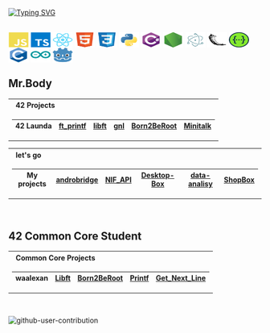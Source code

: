[![Typing SVG](https://readme-typing-svg.herokuapp.com?font=Fira+Code&weight=300&size=50&duration=4000&pause=1000&color=004C00F&center=true&vCenter=true&random=false&width=1000&lines=Hello%2C+my+name+is+Mr.</Body>;I'm+18+years+old;I'm+a+Software+Developer;I'am+from+Angola;I+Study+at+42+Luanda;welcome%3A)](https://git.io/typing-svg)

<div style="display: inline_block"><br>
  <img align="center" alt="Rafa-Js" height="30" width="40" src="https://raw.githubusercontent.com/devicons/devicon/master/icons/javascript/javascript-plain.svg">
  <img align="center" alt="Rafa-Ts" height="30" width="40" src="https://raw.githubusercontent.com/devicons/devicon/master/icons/typescript/typescript-plain.svg">
  <img align="center" alt="Rafa-React" height="30" width="40" src="https://raw.githubusercontent.com/devicons/devicon/master/icons/react/react-original.svg">
  <img align="center" alt="Rafa-HTML" height="30" width="40" src="https://raw.githubusercontent.com/devicons/devicon/master/icons/html5/html5-original.svg">
  <img align="center" alt="Rafa-CSS" height="30" width="40" src="https://raw.githubusercontent.com/devicons/devicon/master/icons/css3/css3-original.svg">
  <img align="center" alt="Rafa-Python" height="30" width="40" src="https://raw.githubusercontent.com/devicons/devicon/master/icons/python/python-original.svg">
  <img align="center" alt="Rafa-Csharp" height="30" width="40" src="https://raw.githubusercontent.com/devicons/devicon/master/icons/csharp/csharp-original.svg">
  <img align="center" alt="Rafa-Csharp" height="30" width="40" src="https://raw.githubusercontent.com/devicons/devicon/master/icons/nodejs/nodejs-original.svg">
  <img align="center" alt="Rafa-Csharp" height="30" width="40" src="https://raw.githubusercontent.com/devicons/devicon/master/icons/electron/electron-original.svg">
  <img align="center" alt="Rafa-Csharp" height="30" width="40" src="https://raw.githubusercontent.com/devicons/devicon/master/icons/flask/flask-original.svg">
  <img align="center" alt="Rafa-Csharp" height="30" width="40" src="https://raw.githubusercontent.com/devicons/devicon/master/icons/swagger/swagger-original.svg">
  <img align="center" alt="Rafa-Csharp" height="30" width="40" src="https://raw.githubusercontent.com/devicons/devicon/master/icons/c/c-original.svg">
  <img align="center" alt="Rafa-Csharp" height="30" width="40" src="https://raw.githubusercontent.com/devicons/devicon/master/icons/arduino/arduino-original.svg">
  <img align="center" alt="Rafa-Csharp" height="30" width="40" src="https://raw.githubusercontent.com/devicons/devicon/master/icons/godot/godot-original.svg">
</div>

## Mr.Body


<table>
<tr>
<th align="left"> &nbsp; 42 Projects</th>
</tr>
<tr>

<td>

| 42 Launda  | [ft_printf](https://github.com/mr-body/ft_printf) | [libft](https://github.com/mr-body/libft) | [gnl](https://github.com/mr-body/gnl_42) | [Born2BeRoot](https://github.com/mr-body/Born2BeRoot)| [Minitalk](https://github.com/mr-body/minitalk)|
|--|--|--|--|--|--|

</td> </tr> </table>

<table>
<tr>
<th align="left"> &nbsp; let's go</th>
</tr>
<tr>

<td>

| My projects | [androbridge](https://github.com/mr-body/androbridge) | [NIF_API](https://github.com/mr-body/NIF_API) | [Desktop-Box](https://github.com/mr-body/Desktop-Box) | [data-analisy](https://github.com/mr-body/data-analisy) | [ShopBox](https://github.com/mr-body/ShopBox) |
|--|--|--|--|--|--|

</td> </tr> </table>

<br>

## 42 Common Core Student


</td>

</tr> </table>


<table>
<tr>
<th align="left"> &nbsp; Common Core Projects</th>
</tr>
<tr>

<td>

| waalexan | [Libft](https://github.com/mr-body/libft) | [Born2BeRoot](https://github.com/mr-body/Born2BeRoot)  | [Printf](https://github.com/mr-body/ft_printf)   | [Get_Next_Line](https://github.com/mr-body/gnl_42)
|--|--|--|--|--|

</td>


</tr> </table>

<br>


![github-user-contribution](https://user-images.githubusercontent.com/58959408/157782696-8bc9ca49-ca61-4ab5-8b83-49c4e76c1a8f.svg)
